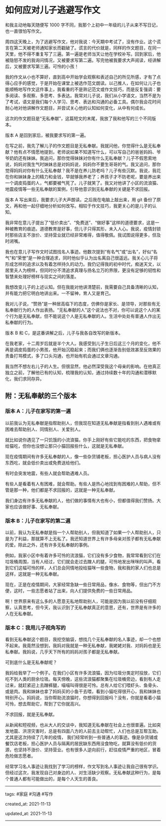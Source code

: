 # 如何应对儿子逃避写作文

和我主动地每天随便写 1000 字不同，我那个上初中一年级的儿子从来不写日记，也一直很怕写作文。

周四这天晚上，为了逃避写作文，他对我说：今天期中考试了，没有作业。这个谎言在第二天被老师通知家长而戳破了。谎言的代价就是，同样的作文题目，在同一天里，他不得不重复写了三遍。第一遍是老师当天让他在学校补写。回到家后，他被隐怒不发的我询问情况，又被要求写第二遍。写完他被我要求大声阅读，经讲解后，又被要求写第三遍。可怜的小孩！

我的作文从小也不算好，直到高中开始学会观察和表述自己的所见所感，才有了点得心应手的感觉，于是开始在课堂上被选作范文朗读。以己推人，在如何让儿子也能顺畅地写作文这件事上，我看重的不是熟记范文或作文技巧，而是反复强调：要多阅读、多观察、多思考、多表达。我常对儿子说，我们从小学语文，当然不是为了考试，语文是我们每个人学习、思考、表达和沟通的必备工具。偶尔我会花时间耐心地对他讲解作文题目，并尝试关心他的认知如何变化，从中有何成长。

这次的作文题目是“无私奉献”，这篇短文的末尾，我放了我和他写的三个不同版本。

版本 A 是回到家后，被我要求写的第一遍。

在写之前，我先了解儿子的作文题目是无私奉献。我就问他，你觉得什么是无私奉献？他有点不情愿地提到，老师说如果不知道写什么，可以写自己的爸爸妈妈、爷爷奶奶还有妹妹。我追问，那你觉得妹妹对你有什么无私奉献？儿子不假思索地说，妈妈对我生气时妹妹总是对妈妈说，妈妈你不要生哥哥的气。我又追问，那你觉得妈妈对你有什么无私奉献？我不是在养儿防老吗？儿子有些沉默。我说，我花在你和妹妹身上的精力和金钱，早就够我养老了；养孩子才不防老呢，要是养出来一个调皮捣蛋的人，气都要被气死了。儿子就笑了。我又对他讲了小区的流浪猫、地震疫情等一些无私奉献的案例，引导他意识到无私奉献的关键是不求回报。

版本 A 写出来后，我要求儿子大声朗读。之后我在电脑上敲出来，用 git 备份了原文，再和他一起仔细地分析如何改写。相较于作文技巧，我更关心的是儿子的认知。

我非常在意儿子提出了“低价卖出”、“免费送”、“做好事”这样的道德要求，这是一种被教育的痕迹。道德教育是好事，但儿子只得其形，未入人心。我说，疫情封锁时那些店主不涨价、坚持营业就已经非常难得，值得敬佩。我试图说得更多，但及时闭嘴。

我也在意儿子写作文时试图找名人事迹。他数次提到“有名气”或“出名”，好似“名气”和“荣誉”是一种合理追求，同时他似乎认为出名离自己很遥远。我关心儿子将形成怎样的追求以及有着怎样持久的动力。我仍记得我的初中时代，痴迷天文，以居里夫人为榜样，但同时分不清追求真理与扬名立万的界限，更没有足够的韧性和智慧来处理好榜样与现实之间的落差。

我想改变儿子的上述认知。但在我能对他讲清楚前，我需要自己具备清晰的认知，并有能力把它明白地讲出来。一不留神，育人又是育己。

我对儿子说，“赞扬”是一种居高临下的态度，仿佛你是家长、是领导，对那些有无私奉献行为的人作出表扬。“无私奉献的人”这个说法也不对，你可以说这个人的某个行为是无私奉献，但不能说这个人是无私奉献的人。生活中处处有普通人作出无私奉献的行为。

版本 B 和 C，是这番讲解之后，儿子与我各自改写的新版本。

在我老家，十二周岁后就是半个大人。我感受到儿子生日后这三个月的变化，他不再是调皮捣蛋的小男孩，他开始沉稳起来；而我们俩也逐渐告别低效甚至反效果的责备打骂模式，多了口头沟通，也开始有机会通过文章沟通。

我当然不想左右儿子的人生。但很显然，他必然深受我这个母亲的影响。在他真正独立之前，了解他已有的认知，梳理我的认知，通过持续数十年的沟通和潜移默化，我们求同存异。

## 附：无私奉献的三个版本

### 版本 A：儿子在家写的第一遍

以前我认为无私奉献是指帮助别人，但我现在知道无私奉献是指看到别人遇难或有困难去帮助别人、同情别人、关爱别人。

就比如说你遇见了一只饥饿的小流浪猫，你手上刚好有些它能吃的东西，把食物拿给猫吃，但你也没想让那只小猫回报些什么，这就是无私奉献。

现在疫情期间有许多无私奉献的人，像一些杂货铺老板，担心医护人员与病人没有东西吃，就会低价卖出或免费送给他们。

有时会突发地震，有些人就会帮助遇难人员。

有些人是看着有人有困难，就会帮助。有些人是热心地找到有困难的人帮助，但不管是那一种，他们都是不求回报的，这就是一种无私奉献。

我们身边有许多无私奉献的人，他们做的事情有大也有小，但都值得我们赞扬。大家也应该做好事、无私奉献。


### 版本 B：儿子在家写的第二遍

以前，我认为无私奉献是指一个人帮助别人，但我知道了如果一个人帮助别人，只是为了利益，那就算不上无私了。我还知道世界上有许多母亲对孩子都有无私奉献的爱。除此之外，还有许多无私奉献的事例。

例如，我家小区中有着许多可怜的流浪猫，它们没有多少食物，我常常看到它们在垃圾桶周围，当有人经过，它们就会走过去蹭人的腿，可怜地发出咪咪的叫声。看到它们这幅可怜的样，人们总会同情地投给猫咪一些食物，我和我的家人们也总是这样，这就是一种无私奉献。

现在，正是在疫情期间，大家经常急缺一些日常用品，像水、食物等，但出门不方便，这时，一些志愿者站了出来，向人们提供免费的一些日常用品。

啊！世界原来有这么多的人愿意无私地帮助别人，可能是因为我以前没有仔细观察，认真思考，但今天，我认识到了无私奉献真正的意思，还有，世界是有许多的人在无私奉献。

### 版本 C：我用儿子视角写的

看到无私奉献这个题目，我挖空脑袋，想找几个无私奉献的名人事迹，却一个也想不起来。我竟然没想到，我妈对我就是一种无私奉献，我姥姥对我、对妈妈也是无私奉献。我妈说，几乎天下所有的妈妈对孩子都是无私奉献。

可到底什么是无私奉献呢？

我妈给我举了一个例子。在我们小区有许多流浪猫，因为垃圾分类定时投放，它们吃不到人类的厨余垃圾。每天傍晚，这些流浪猫都聚集在垃圾桶旁边，看到有人走过来，就赶紧迎上去蹭裤腿，喵喵叫得很是可怜。总有人给它们喂虾头、鱼骨头、或是肉。我和妹妹也拿了妈妈买的小鱼干去喂，看到小猫吃得很开心，我和妹妹也特别开心。妈妈说，当你帮助流浪猫时，你想得到回报吗？没有，你就是看着小猫可怜，想去帮助它，帮到了它你就高兴。

不求回报，就是无私奉献。

从新闻和短视频，也从大人的交谈中，我知道无私奉献在社会上也很普遍。比如突发地震、洪涝灾害时，总是有四面八方的人前去主动帮忙，人们也总是互帮互助。尤其是这次持续了几年的疫情， 我们经常听到一些普通人的事迹。像是杂货铺或餐饮店老板，担心医护人员与隔离的居民缺东西用没食物吃，就算没有低价的货源，也坚持不涨价、坚持营业。也有很多人逆向前行，赶往疫情严重的地区，冒着危险做志愿者。

经常学习名人事迹让我找到了学习的榜样，作文写到名人事迹让我自己很有学识。但经过这次，我发现自己对身边的人、对生活缺少观察。无私奉献这种行为，是每个普通人都有可能做出的，是每个人天生的善良。


---

tags: #家庭 #沟通 #写作 

created_at: 2021-11-13

updated_at: 2021-11-13

---
